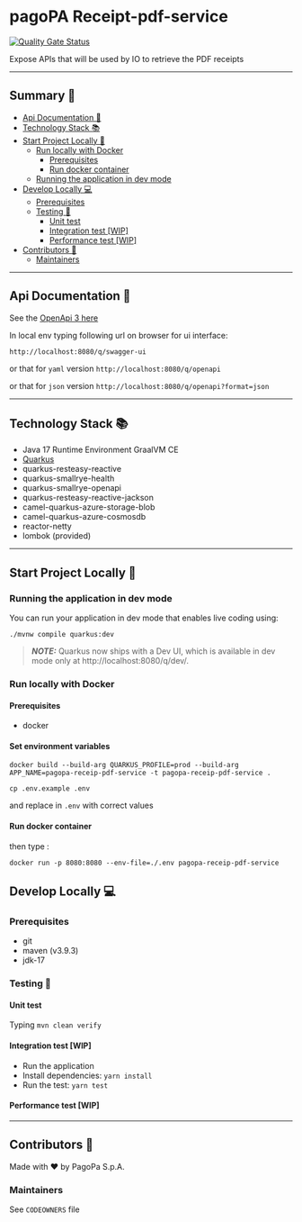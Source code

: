 # pagoPA Receipt-pdf-service

[![Quality Gate Status](https://sonarcloud.io/api/project_badges/measure?project=pagopa_pagopa-receipt-pdf-service&metric=alert_status)](https://sonarcloud.io/dashboard?id=pagopa_pagopa-receipt-pdf-service)

Expose APIs that will be used by IO to retrieve the PDF receipts

---

## Summary 📖

- [Api Documentation 📖](#api-documentation-)
- [Technology Stack 📚](#technology-stack-)
- [Start Project Locally 🚀](#start-project-locally-)
  * [Run locally with Docker](#run-locally-with-docker)
    + [Prerequisites](#prerequisites)
    + [Run docker container](#run-docker-container)
  * [Running the application in dev mode](#running-the-application-in-dev-mode)
- [Develop Locally 💻](#develop-locally-)
  * [Prerequisites](#prerequisites)
  * [Testing 🧪](#testing-)
    + [Unit test](#unit-test)
    + [Integration test [WIP]](#integration-test-wip)
    + [Performance test [WIP]](#performance-test-wip)
- [Contributors 👥](#contributors-)
  * [Maintainers](#maintainers)

---

## Api Documentation 📖

See
the [OpenApi 3 here](https://editor.swagger.io/?url=https://raw.githubusercontent.com/pagopa/pagopa-receipt-pdf-service/main/openapi/openapi.json)

In local env typing following url on browser for ui interface:

```http://localhost:8080/q/swagger-ui```

or that for `yaml` version ```http://localhost:8080/q/openapi```

or that for `json` version ```http://localhost:8080/q/openapi?format=json```

---

## Technology Stack 📚

- Java 17 Runtime Environment GraalVM CE
- [Quarkus](https://quarkus.io/)
- quarkus-resteasy-reactive
- quarkus-smallrye-health
- quarkus-smallrye-openapi
- quarkus-resteasy-reactive-jackson
- camel-quarkus-azure-storage-blob
- camel-quarkus-azure-cosmosdb
- reactor-netty
- lombok (provided)

---
## Start Project Locally 🚀

### Running the application in dev mode

You can run your application in dev mode that enables live coding using:

```shell script
./mvnw compile quarkus:dev
```

> **_NOTE:_**  Quarkus now ships with a Dev UI, which is available in dev mode only
> at http://localhost:8080/q/dev/.

### Run locally with Docker

#### Prerequisites

- docker

#### Set environment variables

`docker build --build-arg QUARKUS_PROFILE=prod --build-arg APP_NAME=pagopa-receip-pdf-service -t pagopa-receip-pdf-service .`

`cp .env.example .env`

and replace in `.env` with correct values

#### Run docker container

then type :

`docker run -p 8080:8080 --env-file=./.env pagopa-receip-pdf-service`

## Develop Locally 💻

### Prerequisites

- git
- maven (v3.9.3)
- jdk-17

### Testing 🧪

#### Unit test

Typing `mvn clean verify`

#### Integration test [WIP]

- Run the application
- Install dependencies: `yarn install`
- Run the test: `yarn test`

#### Performance test [WIP]

---

## Contributors 👥

Made with ❤️ by PagoPa S.p.A.

### Maintainers

See `CODEOWNERS` file
